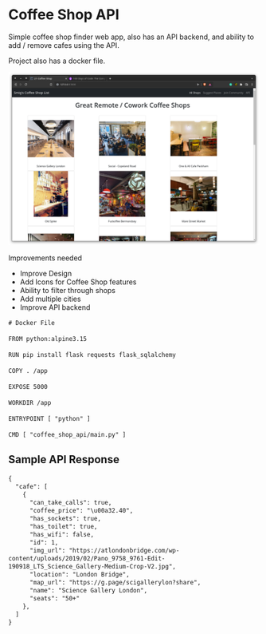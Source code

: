 # Coffee Shop API 

Simple coffee shop finder web app, also has an API backend, and ability to add / remove cafes using the API.

Project also has a docker file. 

![](coffee_shop_project.png)



Improvements needed
- Improve Design
- Add Icons for Coffee Shop features
- Ability to filter through shops
- Add multiple cities
- Improve API backend


```
# Docker File

FROM python:alpine3.15

RUN pip install flask requests flask_sqlalchemy

COPY . /app

EXPOSE 5000

WORKDIR /app

ENTRYPOINT [ "python" ]

CMD [ "coffee_shop_api/main.py" ]
```

## Sample API Response 

```
{
  "cafe": [
    {
      "can_take_calls": true, 
      "coffee_price": "\u00a32.40", 
      "has_sockets": true, 
      "has_toilet": true, 
      "has_wifi": false, 
      "id": 1, 
      "img_url": "https://atlondonbridge.com/wp-content/uploads/2019/02/Pano_9758_9761-Edit-190918_LTS_Science_Gallery-Medium-Crop-V2.jpg", 
      "location": "London Bridge", 
      "map_url": "https://g.page/scigallerylon?share", 
      "name": "Science Gallery London", 
      "seats": "50+"
    }, 
  ]
}
```

